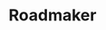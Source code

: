---
title: "Roadmaker"
permalink: /roadmaker/
layout: category
author_profile: true
sidebar_main: true
taxonomy: Roadmaker
---